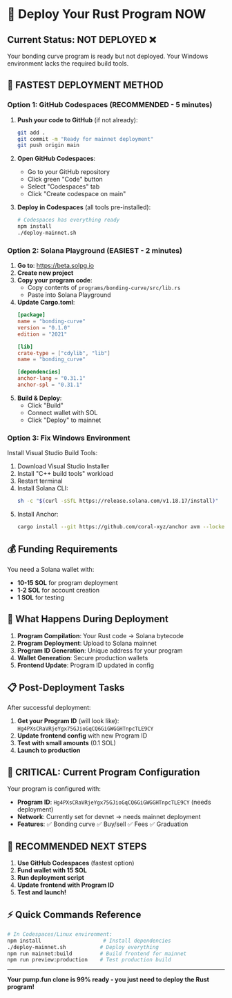 # 🚀 Deploy Your Rust Program NOW

## Current Status: NOT DEPLOYED ❌

Your bonding curve program is ready but not deployed. Your Windows environment lacks the required build tools.

## 🎯 FASTEST DEPLOYMENT METHOD

### Option 1: GitHub Codespaces (RECOMMENDED - 5 minutes)

1. **Push your code to GitHub** (if not already):
   ```bash
   git add .
   git commit -m "Ready for mainnet deployment"
   git push origin main
   ```

2. **Open GitHub Codespaces**:
   - Go to your GitHub repository
   - Click green "Code" button
   - Select "Codespaces" tab
   - Click "Create codespace on main"

3. **Deploy in Codespaces** (all tools pre-installed):
   ```bash
   # Codespaces has everything ready
   npm install
   ./deploy-mainnet.sh
   ```

### Option 2: Solana Playground (EASIEST - 2 minutes)

1. **Go to**: https://beta.solpg.io
2. **Create new project**
3. **Copy your program code**:
   - Copy contents of `programs/bonding-curve/src/lib.rs`
   - Paste into Solana Playground
4. **Update Cargo.toml**:
   ```toml
   [package]
   name = "bonding-curve"
   version = "0.1.0"
   edition = "2021"

   [lib]
   crate-type = ["cdylib", "lib"]
   name = "bonding_curve"

   [dependencies]
   anchor-lang = "0.31.1"
   anchor-spl = "0.31.1"
   ```
5. **Build & Deploy**:
   - Click "Build"
   - Connect wallet with SOL
   - Click "Deploy" to mainnet

### Option 3: Fix Windows Environment

Install Visual Studio Build Tools:
1. Download Visual Studio Installer
2. Install "C++ build tools" workload
3. Restart terminal
4. Install Solana CLI:
   ```bash
   sh -c "$(curl -sSfL https://release.solana.com/v1.18.17/install)"
   ```
5. Install Anchor:
   ```bash
   cargo install --git https://github.com/coral-xyz/anchor avm --locked --force
   ```

## 💰 Funding Requirements

You need a Solana wallet with:
- **10-15 SOL** for program deployment
- **1-2 SOL** for account creation
- **1 SOL** for testing

## 🔧 What Happens During Deployment

1. **Program Compilation**: Your Rust code → Solana bytecode
2. **Program Deployment**: Upload to Solana mainnet
3. **Program ID Generation**: Unique address for your program
4. **Wallet Generation**: Secure production wallets
5. **Frontend Update**: Program ID updated in config

## 📋 Post-Deployment Tasks

After successful deployment:

1. **Get your Program ID** (will look like): `Hg4PXsCRaVRjeYgx75GJioGqCQ6GiGWGGHTnpcTLE9CY`
2. **Update frontend config** with new Program ID
3. **Test with small amounts** (0.1 SOL)
4. **Launch to production**

## 🚨 CRITICAL: Current Program Configuration

Your program is configured with:
- **Program ID**: `Hg4PXsCRaVRjeYgx75GJioGqCQ6GiGWGGHTnpcTLE9CY` (needs deployment)
- **Network**: Currently set for devnet → needs mainnet deployment
- **Features**: ✅ Bonding curve ✅ Buy/sell ✅ Fees ✅ Graduation

## 🎯 RECOMMENDED NEXT STEPS

1. **Use GitHub Codespaces** (fastest option)
2. **Fund wallet with 15 SOL**
3. **Run deployment script**
4. **Update frontend with Program ID**
5. **Test and launch!**

## ⚡ Quick Commands Reference

```bash
# In Codespaces/Linux environment:
npm install                    # Install dependencies
./deploy-mainnet.sh           # Deploy everything
npm run mainnet:build         # Build frontend for mainnet
npm run preview:production    # Test production build
```

---

**Your pump.fun clone is 99% ready - you just need to deploy the Rust program!**